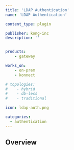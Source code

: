 ```yaml
---
title: 'LDAP Authentication'
name: 'LDAP Authentication'

content_type: plugin

publisher: kong-inc
description: ''


products:
    - gateway

works_on:
    - on-prem
    - konnect

# topologies:
#    - hybrid
#    - db-less
#    - traditional

icon: ldap-auth.png

categories:
  - authentication
---
```


## Overview
